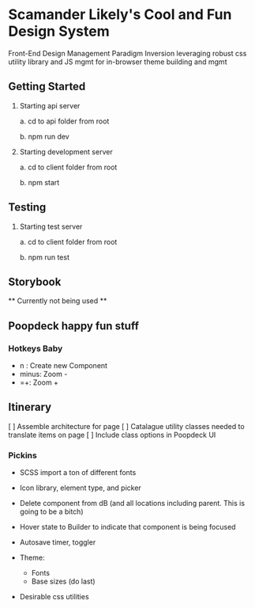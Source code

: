 # Scamander Likely's Cool and Fun Design System
Front-End Design Management Paradigm Inversion leveraging robust css utility library and JS mgmt for in-browser theme building and mgmt

## Getting Started

1. Starting api server

     a. cd to api folder from root
     
     b. npm run dev
     
2. Starting development server

     a. cd to client folder from root
     
     b. npm start

## Testing

1. Starting test server

     a. cd to client folder from root
     
     b. npm run test
     
## Storybook

** Currently not being used **

## Poopdeck happy fun stuff

### Hotkeys Baby

- n : Create new Component
- minus: Zoom -
- =+: Zoom +


## Itinerary

[ ] Assemble architecture for page
[ ] Catalague utility classes needed to translate items on page
[ ] Include class options in Poopdeck UI

### Pickins

- SCSS import a ton of different fonts
- Icon library, element type, and picker
- Delete component from dB (and all locations including parent. This is going to be a bitch)
- Hover state to Builder to indicate that component is being focused
- Autosave timer, toggler
- Theme: 
     - Fonts
     - Base sizes (do last)

- Desirable css utilities